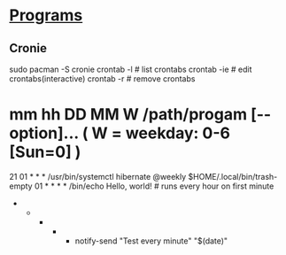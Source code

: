 # [Programs](Programs)

## Cronie

sudo pacman -S cronie
crontab -l # list crontabs
crontab -ie # edit crontabs(interactive)
crontab -r # remove crontabs


# mm  hh  DD  MM  W /path/progam [--option]...  ( W = weekday: 0-6 [Sun=0] )
  21  01  *   *   * /usr/bin/systemctl hibernate
  @weekly           $HOME/.local/bin/trash-empty
  01 * * * * /bin/echo Hello, world! # runs every hour on first minute

* * * * * notify-send "Test every minute" "$(date)"

